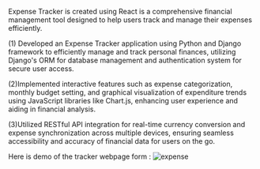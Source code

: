 Expense Tracker is created using React is a comprehensive financial management tool designed to help users track and manage their expenses efficiently.

(1) Developed an Expense Tracker application using Python and Django framework to efficiently manage and track personal finances, utilizing Django's ORM for database management and authentication system for secure user access.

(2)Implemented interactive features such as expense categorization, monthly budget setting, and graphical visualization of expenditure trends using JavaScript libraries like Chart.js, enhancing user experience and aiding in financial analysis.

(3)Utilized RESTful API integration for real-time currency conversion and expense synchronization across multiple devices, ensuring seamless accessibility and accuracy of financial data for users on the go.

Here is demo of the tracker webpage form :
![expense](https://github.com/psankarmidhil/Expense-Tracker-App/assets/111223199/ad096a23-b1be-4253-81a7-ac6427325e29)
